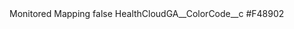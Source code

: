 <?xml version="1.0" encoding="UTF-8"?>
<CustomMetadata xmlns="http://soap.sforce.com/2006/04/metadata" xmlns:xsi="http://www.w3.org/2001/XMLSchema-instance" xmlns:xsd="http://www.w3.org/2001/XMLSchema">
    <label>Monitored Mapping</label>
    <protected>false</protected>
    <values>
        <field>HealthCloudGA__ColorCode__c</field>
        <value xsi:type="xsd:string">#F48902</value>
    </values>
</CustomMetadata>

